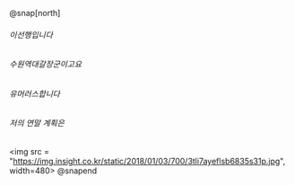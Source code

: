 @snap[north]
###### 이선행입니다
###### 수원역대갈장군이고요
###### 유머러스합니다
###### 저의 연말 계획은
<img src = "https://img.insight.co.kr/static/2018/01/03/700/3tli7ayeflsb6835s31p.jpg", width=480>
@snapend
